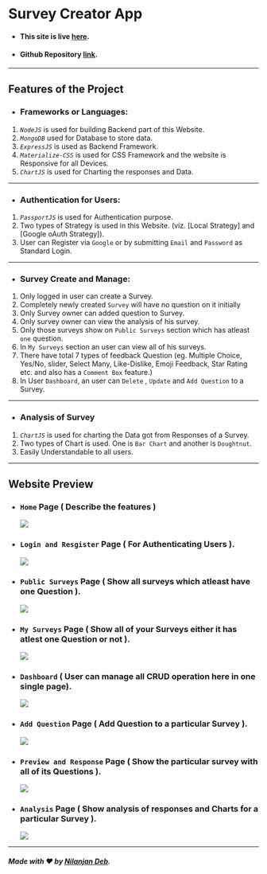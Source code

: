 # Survey Creator App
* #### This site is live [here](https://poll-node.herokuapp.com/).
* #### Github Repository [link](https://github.com/nil1729/poll-app).

---
## Features of the Project 

* ### Frameworks or Languages:
1. *`NodeJS`* is used for building Backend part of this Website.
2. *`MongoDB`* used for Database to store data.
3. *`ExpressJS`*  is used as Backend Framework.
4. *`Materialize-CSS`* is used for CSS Framework and the website is Responsive for all Devices.
5. *`ChartJS`* is used for Charting the responses and Data.

---

* ### Authentication for Users:
1. *`PassportJS`* is used for Authentication purpose.
2. Two types of Strategy is used in this Website. (viz. [Local Strategy] and [Google oAuth Strategy]).
3. User can Register via `Google` or by submitting `Email` and `Password` as Standard Login.


----

* ### Survey Create and Manage:
1. Only logged in user can create a Survey.
2. Completely newly created `Survey` will have no question on it initially
3. Only Survey owner can added question to Survey.
4. Only survey owner can view the analysis of his survey.
5. Only those surveys show on `Public Surveys` section which has atleast `one` question.
6. In `My Surveys` section an user can view all of his surveys.
7. There have total 7 types of feedback Question (eg. Multiple Choice, Yes/No, slider, Select Many, Like-Dislike, Emoji Feedback, Star Rating etc. and also has a `Comment Box` feature.)
8. In User `Dashboard`, an user can `Delete` , `Update` and `Add Question` to a Survey.


---

* ### Analysis of Survey
1. *`ChartJS`* is used for charting the Data got from Responses of a Survey.
2. Two types of Chart is used. One is `Bar Chart` and another is `Doughtnut`.
3. Easily Understandable to all users.

---
## Website Preview
* ### `Home` Page ( Describe the features )
    <img src="./preview/home.png" >
* ### `Login and Resgister` Page ( For Authenticating Users ).
    <img src="./preview/login.png" >
* ### `Public Surveys` Page ( Show all surveys which atleast have one Question ).
    <img src="./preview/public.png" >
* ### `My Surveys` Page ( Show all of your Surveys either it has atlest one Question or not ).
    <img src="./preview/my-survey.png" >
* ### `Dashboard` ( User can manage all CRUD operation here in one single page).
    <img src="./preview/dashboard.png" >
* ### `Add Question` Page ( Add Question to a particular Survey ).
    <img src="./preview/question.png" >
* ### `Preview and Response` Page ( Show the particular survey with all of its Questions ).
    <img src="./preview/preview.png" >
* ### `Analysis` Page ( Show analysis of responses and Charts for a particular Survey ).
    <img src="./preview/analyze.png" >

---

#####  Made with :heart: by [Nilanjan Deb](https://github.com/nil1729/).